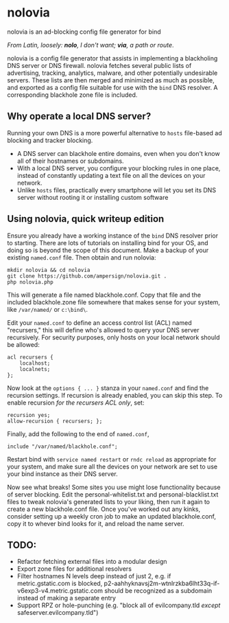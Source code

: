 # nolovia
nolovia is an ad-blocking config file generator for bind

_From Latin, loosely: **nolo**, I don't want; **via**, a path or route_.

nolovia is a config file generator that assists in implementing a blackholing DNS server or DNS firewall. nolovia fetches several public lists of advertising, tracking, analytics, malware, and other potentially undesirable servers. These lists are then merged and minimized as much as possible, and exported as a config file suitable for use with the `bind` DNS resolver. A corresponding blackhole zone file is included.

## Why operate a local DNS server? 

Running your own DNS is a more powerful alternative to `hosts` file-based ad blocking and tracker blocking. 

* A DNS server can blackhole entire domains, even when you don't know all of their hostnames or subdomains.
* With a local DNS server, you configure your blocking rules in one place, instead of constantly updating a text file on all the devices on your network. 
* Unlike `hosts` files, practically every smartphone will let you set its DNS server without rooting it or installing custom software

## Using nolovia, quick writeup edition

Ensure you already have a working instance of the `bind` DNS resolver prior to starting. There are lots of tutorials on installing bind for your OS, and doing so is beyond the scope of this document. Make a backup of your existing `named.conf` file. Then obtain and run nolovia:

`mkdir nolovia && cd nolovia`    
`git clone https://github.com/ampersign/nolovia.git .`    
`php nolovia.php`

This will generate a file named blackhole.conf. Copy that file and the included blackhole.zone file somewhere that makes sense for your system, like `/var/named/` or `c:\bind\`. 

Edit your `named.conf` to define an access control list (ACL) named "recursers," this will define who's allowed to query your DNS server recursively. For security purposes, only hosts on your local network should be allowed:

    acl recursers {
        localhost;
        localnets;
    };


Now look at the `options { ... }` stanza in your `named.conf` and find the recursion settings. If recursion is already enabled, you can skip this step. To enable recursion *for the recursers ACL only*, set:

    recursion yes;
    allow-recursion { recursers; };

Finally, add the following to the end of `named.conf`,

    include "/var/named/blackhole.conf";

Restart bind with `service named restart` or `rndc reload` as appropriate for your system, and make sure all the devices on your network are set to use your bind instance as their DNS server.

Now see what breaks! Some sites you use might lose functionality because of server blocking. Edit the personal-whitelist.txt and personal-blacklist.txt files to tweak nolovia's generated lists to your liking, then run it again to create a new blackhole.conf file. Once you've worked out any kinks, consider setting up a weekly cron job to make an updated blackhole.conf, copy it to whever bind looks for it, and reload the name server.

## TODO:

* Refactor fetching external files into a modular design
* Export zone files for additional resolvers
* Filter hostnames N levels deep instead of just 2, e.g. if metric.gstatic.com is blocked, p2-aahhyknavsj2m-wtnlrzkba6lht33q-if-v6exp3-v4.metric.gstatic.com should be recognized as a subdomain instead of making a separate entry
* Support RPZ or hole-punching (e.g. "block all of evilcompany.tld *except* safeserver.evilcompany.tld")

